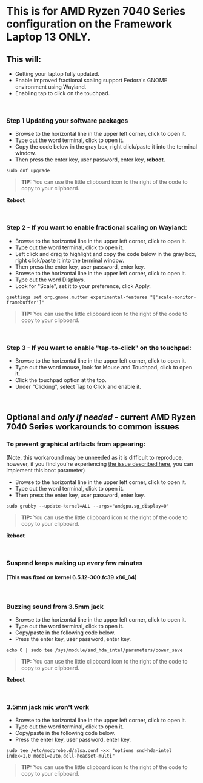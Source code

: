 
# This is for AMD Ryzen 7040 Series configuration on the Framework Laptop 13 ONLY.

## This will:

- Getting  your laptop fully updated.
- Enable improved fractional scaling support Fedora's GNOME environment using Wayland.
- Enabling tap to click on the touchpad.

&nbsp;
&nbsp;
&nbsp;

### Step 1 Updating your software packages

- Browse to the horizontal line in the upper left corner, click to open it.
- Type out the word terminal, click to open it.
- Copy the code below in the gray box, right click/paste it into the terminal window.
- Then press the enter key, user password, enter key, **reboot.**


```
sudo dnf upgrade
```
> **TIP:** You can use the little clipboard icon to the right of the code to copy to your clipboard.


**Reboot**

&nbsp;
&nbsp;
&nbsp;

### Step 2 - If you want to enable fractional scaling on Wayland:

- Browse to the horizontal line in the upper left corner, click to open it.
- Type out the word terminal, click to open it.
- Left click and drag to highlight and copy the code below in the gray box, right click/paste it into the terminal window.
- Then press the enter key, user password, enter key.
- Browse to the horizontal line in the upper left corner, click to open it.
- Type out the word Displays.
- Look for "Scale", set it to your preference, click Apply.


```
gsettings set org.gnome.mutter experimental-features "['scale-monitor-framebuffer']"
```
> **TIP:** You can use the little clipboard icon to the right of the code to copy to your clipboard.

&nbsp;
&nbsp;
&nbsp;
### Step 3 -  If you want to enable "tap-to-click" on the touchpad:

- Browse to the horizontal line in the upper left corner, click to open it.
- Type out the word mouse, look for Mouse and Touchpad, click to open it.
- Click the touchpad option at the top.
- Under "Clicking", select Tap to Click and enable it.
  
&nbsp;
&nbsp;
&nbsp;
## Optional and *only if needed* - current AMD Ryzen 7040 Series workarounds to common issues

### To prevent graphical artifacts from appearing:
(Note, this workaround may be unneeded as it is difficult to reproduce, however, if you find you're experiencing [the issue described here](https://bugzilla.redhat.com/show_bug.cgi?id=2247154#c3), you can implement this boot parameter)


- Browse to the horizontal line in the upper left corner, click to open it.
- Type out the word terminal, click to open it.
- Then press the enter key, user password, enter key.

```
sudo grubby --update-kernel=ALL --args="amdgpu.sg_display=0"
```
> **TIP:** You can use the little clipboard icon to the right of the code to copy to your clipboard.


**Reboot**

&nbsp;
&nbsp;
&nbsp;

### Suspend keeps waking up every few minutes
#### (This was fixed on kernel 6.5.12-300.fc39.x86_64)
&nbsp;
&nbsp;
&nbsp;

### Buzzing sound from 3.5mm jack

- Browse to the horizontal line in the upper left corner, click to open it.
- Type out the word terminal, click to open it.
- Copy/paste in the following code below.
- Press the enter key, user password, enter key.

```
echo 0 | sudo tee /sys/module/snd_hda_intel/parameters/power_save
```
> **TIP:** You can use the little clipboard icon to the right of the code to copy to your clipboard.


**Reboot**

&nbsp;
&nbsp;
&nbsp;

### 3.5mm jack mic won't work

- Browse to the horizontal line in the upper left corner, click to open it.
- Type out the word terminal, click to open it.
- Copy/paste in the following code below.
- Press the enter key, user password, enter key.

```
sudo tee /etc/modprobe.d/alsa.conf <<< "options snd-hda-intel index=1,0 model=auto,dell-headset-multi"
```
> **TIP:** You can use the little clipboard icon to the right of the code to copy to your clipboard.
